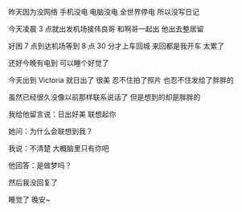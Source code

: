 昨天因为没网络 手机没电 电脑没电 全世界停电 所以没写日记

今天凌晨 3 点就出发机场接伟良哥 和啊哥一起出 他出去整居留

好困 7 点到达机场等到 8 点 30 分才上车回城 来回都是我开车 太累了

还好今晚有电到 可以睡个好觉了

今天出到 Victoria 就日出了 很美 忍不住拍了照片 也忍不住发给了胖胖的 

虽然已经很久没像以前那样联系说话了 但是想到的却是胖胖的

我给他留言说：日出好美 联想起你

她问：为什么会联想到我？

我说：不清楚 大概脑里只有你吧

他回答：是做梦吗？

然后我没回复了

睡觉了 晚安~
